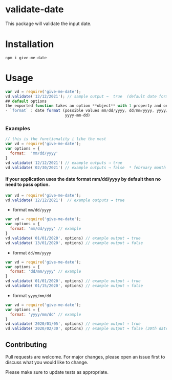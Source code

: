 # validate-date
This package will validate the input date.

# Installation
`npm i give-me-date`

# Usage
``` javascript
var vd = require('give-me-date');
vd.validate('12/12/2021'); // sample output →  true  (default date format mm/dd/yyyy)
## default options
the exported function takes an option **object** with 1 property and one input value(date)
- `format` : date format (possible values mm/dd/yyyy, dd/mm/yyyy, yyyy/mm/dd, mm-dd-yyyy, dd-mm-yyyy, 
                          yyyy-mm-dd)
```

### Examples

``` javascript
// this is the functionality i like the most
var vd = require('give-me-date');
var options = {
  format:  'mm/dd/yyyy'  
}
vd.validate('12/12/2021') // example outputs → true
vd.validate('02/30/2021') // example outputs → false  * february month does not have 30 days
```
#### If your application uses the date format mm/dd/yyyy by default then no need to pass option.

``` javascript
var vd = require('give-me-date');
vd.validate('12/12/2021')  // example outputs → true
```

- format `mm/dd/yyyy`

``` javascript
var vd = require('give-me-date');
var options = {
  format: 'mm/dd/yyyy' // example 
}
vd.validate('01/01/2020', options) // example output → true
vd.validate('13/01/2020', options) // example output → false
```
- format `dd/mm/yyyy`

``` javascript
var vd = require('give-me-date');
var options = {
  format: 'dd/mm/yyyy' // example 
}
vd.validate('01/01/2020', options) // example output → true
vd.validate('01/15/2020', options) // example output → false
```
- format `yyyy/mm/dd`

``` javascript
var vd = require('give-me-date');
var options = {
  format: 'yyyy/mm/dd' // example 
}
vd.validate('2020/01/05', options) // example output → true
vd.validate('2020/02/30', options) // example output → false (30th date for febrary month)
```
## Contributing
Pull requests are welcome. For major changes, please open an issue first to discuss what you would like to change.

Please make sure to update tests as appropriate.


